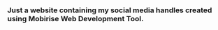 
### Just a website containing my social media handles created using Mobirise Web Development Tool.
